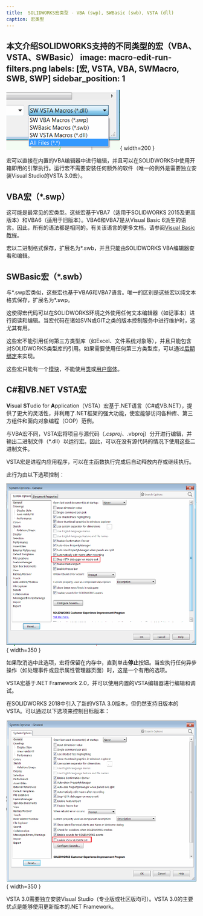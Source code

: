 ```yaml
---
title:  SOLIDWORKS宏类型 - VBA (swp), SWBasic (swb), VSTA (dll)
caption: 宏类型
---
```

 本文介绍SOLIDWORKS支持的不同类型的宏（VBA、VSTA、SWBasic）
image: macro-edit-run-filters.png
labels: [宏, VSTA, VBA, SWMacro, SWB, SWP]
sidebar_position: 1
---
![运行宏时的宏筛选器](macro-edit-run-filters.png){ width=200 }

宏可以直接在内置的VBA编辑器中进行编辑，并且可以在SOLIDWORKS中使用开箱即用的引擎执行。运行宏不需要安装任何额外的软件（唯一的例外是需要独立安装Visual Studio的VSTA 3.0宏）。

## VBA宏（*.swp）

这可能是最常见的宏类型。这些宏基于VBA7（适用于SOLIDWORKS 2015及更高版本）和VBA6（适用于旧版本）。VBA6和VBA7是从Visual Basic 6派生的语言。因此，所有的语法都是相同的。有关该语言的更多文档，请参阅[Visual Basic教程](/docs/codestack/visual-basic)。

宏以二进制格式保存，扩展名为*.swb，并且只能由SOLIDWORKS VBA编辑器查看和编辑。

## SWBasic宏（*.swb）

与*.swp宏类似，这些宏也基于VBA6和VBA7语言。唯一的区别是这些宏以纯文本格式保存，扩展名为*.swp。

这使得宏代码可以在SOLIDWORKS环境之外使用任何文本编辑器（如记事本）进行阅读和编辑。当宏代码在诸如SVN或GIT之类的版本控制服务中进行维护时，这尤其有用。

这些宏不能引用任何第三方类型库（如Excel、文件系统对象等），并且只能包含对SOLIDWORKS类型库的引用。如果需要使用任何第三方类型库，可以通过[后期绑定](/docs/codestack/visual-basic/variables/declaration/#early-binding-and-late-binding)来实现。

这些宏只能有一个[模块](/docs/codestack/visual-basic/modules/)，不能使用[类](/docs/codestack/visual-basic/classes/)或[用户窗体](/docs/codestack/visual-basic/user-forms/)。

## C#和VB.NET VSTA宏

**V**isual **ST**udio for **A**pplication（VSTA）宏基于.NET语言（C#或VB.NET），提供了更大的灵活性，并利用了.NET框架的强大功能，使宏能够访问各种库、第三方组件和面向对象编程（OOP）范例。

与VBA宏不同，VSTA宏将项目与源代码（*.csproj、*.vbproj）分开进行编辑，并输出二进制文件（*.dll）以运行宏。因此，可以在没有源代码的情况下使用这些二进制文件。

VSTA宏是进程内应用程序，可以在主函数执行完成后自动释放内存或继续执行。

此行为由以下选项控制：

![停止VSTA调试器在宏退出时选项](option-stop-vsta-debugger-on-macro-exit.png){ width=350 }

如果取消选中此选项，宏将保留在内存中，直到单击**停止**按钮。当宏执行任何异步操作（如处理事件或显示属性管理器页面）时，这是一个有用的选项。

VSTA宏基于.NET Framework 2.0，并可以使用内置的VSTA编辑器进行编辑和调试。

在SOLIDWORKS 2018中引入了新的VSTA 3.0版本，但仍然支持旧版本的VSTA。可以通过以下选项来控制目标版本：

![启用VSTA VERSION 3.0选项](option-enable-vsta-version-3.png){ width=350 }

VSTA 3.0需要独立安装Visual Studio（专业版或社区版均可）。VSTA 3.0的主要优点是能够使用更新版本的.NET Framework。